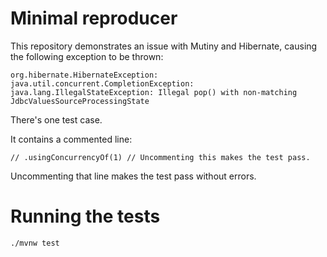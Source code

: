 # Minimal reproducer

This repository demonstrates an issue with Mutiny and Hibernate, causing the following exception to be thrown:

```
org.hibernate.HibernateException: java.util.concurrent.CompletionException: java.lang.IllegalStateException: Illegal pop() with non-matching JdbcValuesSourceProcessingState
```

There's one test case.

It contains a commented line:

    // .usingConcurrencyOf(1) // Uncommenting this makes the test pass.

Uncommenting that line makes the test pass without errors.

# Running the tests

    ./mvnw test